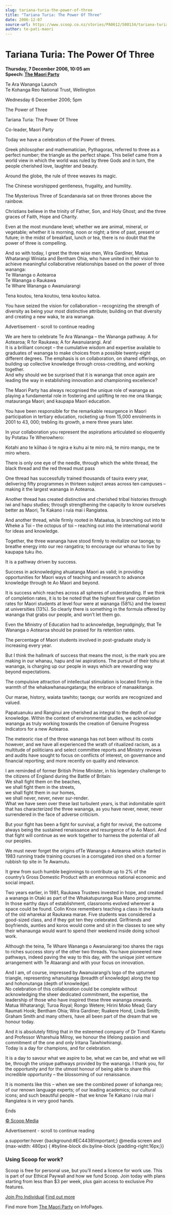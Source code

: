 ```yaml
---
slug: tariana-turia-the-power-of-three
title: "Tariana Turia: The Power Of Three"
date: 2006-12-07
source-url: https://www.scoop.co.nz/stories/PA0612/S00134/tariana-turia-the-power-of-three.htm
author: te-pati-maori
---
```

Tariana Turia: The Power Of Three
=================================

**Thursday, 7 December 2006, 10:05 am**  
**Speech: [The Maori Party](https://info.scoop.co.nz/The_Maori_Party)**

Te Ara Wananga Launch  
Te Kohanga Reo National Trust, Wellington

Wednesday 6 December 2006; 5pm

The Power of Three

Tariana Turia: The Power Of Three

  
Co-leader, Maori Party

Today we have a celebration of the Power of threes.

Greek philosopher and mathematician, Pythagoras, referred to three as a perfect number; the triangle as the perfect shape. This belief came from a world view in which the world was ruled by three Gods and in turn, the people cherished love, laughter and beauty.

Around the globe, the rule of three weaves its magic.

The Chinese worshipped gentleness, frugality, and humility.

The Mysterious Three of Scandanavia sat on three thrones above the rainbow.

Christians believe in the trinity of Father, Son, and Holy Ghost; and the three graces of Faith, Hope and Charity.

Even at the most mundane level; whether we are animal, mineral, or vegetable; whether it is morning, noon or night; a time of past, present or future; in the midst of breakfast, lunch or tea, there is no doubt that the power of three is compelling.

And so with today, I greet the three wise men, Wira Gardiner, Matua Whatarangi Winiata and Bentham Ohia, who have united in their vision to achieve meaningful collaborative relationships based on the power of three wananga:  
Te Wananga o Aotearoa  
Te Wananga o Raukawa  
Te Whare Wananga o Awanuiarangi

Tena koutou, tena koutou, tena koutou katoa.

You have seized the vision for collaboration – recognizing the strength of diversity as being your most distinctive attribute; building on that diversity and creating a new waka, te ara wananga.

Advertisement - scroll to continue reading





We are here to celebrate Te Ara Wananga – the Wananga pathway. A for Aotearoa; R for Raukawa; A for Awanuiarangi. Ara!  
It is a brilliant concept – the cumulative wisdom and expertise available to graduates of wananga to make choices from a possible twenty-eight different degrees. The emphasis is on collaboration, on shared offerings, on building up collective knowledge through cross-crediting, and working together.  
And why should we be surprised that it is wananga that once again are leading the way in establishing innovation and championing excellence?

The Maori Party has always recognised the unique role of wananga as playing a fundamental role in fostering and uplifting te reo me ona tikanga; matauranga Maori; and kaupapa Maori education.

You have been responsible for the remarkable resurgence in Maori participation in tertiary education, rocketing up from 15,000 enrolments in 2001 to 43, 000; trebling its growth, a mere three years later.

In your collaboration you represent the aspirations articulated so eloquently by Potatau Te Wherowhero:

Kotahi ano te kōhao ō te ngira e kuhu ai te miro mā, te miro mangu, me te miro whero.

There is only one eye of the needle, through which the white thread, the black thread and the red thread must pass

One thread has successfully trained thousands of tauira every year, delivering fifty programmes in thirteen subject areas across ten campuses – making it the largest wananga in Aotearoa.

Another thread has created distinctive and cherished tribal histories through iwi and hapu studies; through strengthening the capacity to know ourselves better as Maori, Te Kakano i ruia mai i Rangiatea.

And another thread, while firmly rooted in Mataatua, is branching out into te Wheke a Toi – the octopus of toi – reaching out into the international world for ideas and knowledge.

Together, the three wananga have stood firmly to revitalize our taonga; to breathe energy into our reo rangatira; to encourage our whanau to live by kaupapa tuku iho.

It is a pathway driven by success.

Success in acknowledging ahuatanga Maori as valid; in providing opportunities for Maori ways of teaching and research to advance knowledge through te Ao Maori and beyond.

It is success which reaches across all spheres of understanding. If we think of completion rates, it is to be noted that the highest five year completion rates for Maori students at level four were at wananga (58%) and the lowest at universities (13%). So clearly there is something in the formula offered by wananga that grabs our people, and won’t let them go.

Even the Ministry of Education had to acknowledge, begrudgingly, that Te Wananga o Aotearoa should be praised for its retention rates.

The percentage of Maori students involved in post-graduate study is increasing every year.

But I think the hallmark of success that means the most, is the mark you are making in our whanau, hapu and iwi aspirations. The pursuit of their tohu at wananga, is charging up our people in ways which are rewarding way beyond expectations.

The compulsive attraction of intellectual stimulation is located firmly in the warmth of the whakawhanaungatanga; the embrace of manaakitanga.

Our marae, history, waiata tawhito; taonga; our worlds are recognized and valued.

Papatuanuku and Ranginui are cherished as integral to the depth of our knowledge. Within the context of environmental studies, we acknowledge wananga as truly working towards the creation of Genuine Progress Indicators for a new Aotearoa.

The meteoric rise of the three wananga has not been without its costs however, and we have all experienced the wrath of ritualized racism, as a multitude of politicians and select committee reports and Ministry reviews and audits have sought to focus on conflicts of interest, on governance and financial reporting; and more recently on quality and relevance.

I am reminded of former British Prime Minister, in his legendary challenge to the citizens of England during the Battle of Britain:  
We shall fight them on the beaches,  
we shall fight them in the streets,  
we shall fight them in our homes,  
we shall never, never, never sur-render.  
What we have seen over these last turbulent years, is that indomitable spirit that has characterized the three wananga, as you have never, never, never surrendered in the face of adverse criticism.

But your fight has been a fight for survival, a fight for revival, the outcome always being the sustained renaissance and resurgence of te Ao Maori. And that fight will continue as we work together to harness the potential of all our peoples.

We must never forget the origins ofTe Wananga o Aotearoa which started in 1983 running trade training courses in a corrugated iron shed on a former rubbish tip site in Te Awamutu.

It grew from such humble beginnings to contribute up to 2% of the country’s Gross Domestic Product with an enormous national economic and social impact.

Two years earlier, in 1981, Raukawa Trustees invested in hope, and created a wananga in Otaki as part of the Whakatupuranga Rua Mano programme.  
In those earthy days of establishment, classrooms evolved wherever a space could be found. Colin Knox remembers teaching a class in the kauta of the old wharekai at Raukawa marae. Five students was considered a good-sized class, and if they got ten they celebrated. Girlfriends and boyfriends, aunties and koros would come and sit in the classes to see why their whanaunga would want to spend their weekend inside doing school work.

Although the teina, Te Whare Wananga o Awanuiarangi too shares the rags to riches success story of the other two threads. You have pioneered new pathways, indeed paving the way to this day, with the unique joint venture arrangement with Te Ataarangi and with your focus on innovation.

And I am, of course, impressed by Awanuiarangi’s logo of the upturned triangle, representing whanuitanga (breadth of knowledge) along the top and hohonutanga (depth of knowledge).  
No celebration of this collaboration could be complete without acknowledging the sheer dedicated commitment, the expertise, the leadership of those who have inspired these three wananga onwards. Matua Whatarangi; Turoa Royal; Rongo Wetere; Hirini Moko Mead; Gary Raumati Hook; Bentham Ohia; Wira Gardiner; Ruakere Hond, Linda Smith; Graham Smith and many others, have all been part of the dream that we honour today.

And it is absolutely fitting that in the esteemed company of Dr Timoti Karetu and Professor Wharehuia Milroy, we honour the lifelong passion and commitment of the one and only Iritana Taiwhiwhirangi.  
Today is a day for champions, and for celebration.

It is a day to savour what we aspire to be, what we can be, and what we will be, through the unique pathways provided by the wananga. I thank you, for the opportunity and for the utmost honour of being able to share this incredible opportunity – the blossoming of our renaissance.

It is moments like this – when we see the combined power of kohanga reo; of our renown language experts; of our leading academics; our cultural icons; and such beautiful people – that we know Te Kakano i ruia mai i Rangiatea is in very good hands.

Ends

  

[© Scoop Media](http://www.scoop.co.nz/about/terms.html)  

Advertisement - scroll to continue reading



a.supporter:hover {background:#EC4438!important;} @media screen and (max-width: 480px) { #byline-block div.byline-block {padding-right:16px;}}

### Using Scoop for work?

Scoop is free for personal use, but you’ll need a licence for work use. This is part of our Ethical Paywall and how we fund Scoop. Join today with plans starting from less than $3 per week, plus gain access to exclusive _Pro_ features.  
  
[Join Pro Individual](https://pro.scoop.co.nz/Individual/?from=ProIn24) [Find out more](https://pro.scoop.co.nz/using-scoop-for-work/?from=ProIn24)

Find more from [The Maori Party](https://info.scoop.co.nz/The_Maori_Party) on InfoPages.